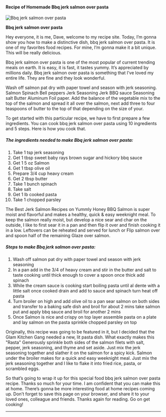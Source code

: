             

#### Recipe of Homemade Bbq jerk salmon over pasta

![Bbq jerk salmon over pasta](https://img-global.cpcdn.com/recipes/5859977942532096/751x532cq70/bbq-jerk-salmon-over-pasta-recipe-main-photo.jpg)

**Bbq jerk salmon over pasta**

Hey everyone, it is me, Dave, welcome to my recipe site. Today, I’m gonna show you how to make a distinctive dish, bbq jerk salmon over pasta. It is one of my favorites food recipes. For mine, I’m gonna make it a bit unique. This will be really delicious.

Bbq jerk salmon over pasta is one of the most popular of current trending meals on earth. It is easy, it is fast, it tastes yummy. It’s appreciated by millions daily. Bbq jerk salmon over pasta is something that I’ve loved my entire life. They are fine and they look wonderful.

Wash off salmon pat dry with paper towel and season with jerk seasoning. Salmon Spinach Bell peppers Jerk Seasoning Jerk BBQ sauce Seasoning salt Butter Aluminum Foil paper. Add the balance of the vegetable mix to the top of the salmon and spread it all over the salmon, next add three to four teaspoons of butter to the top of that depending on the size of your.

To get started with this particular recipe, we have to first prepare a few ingredients. You can cook bbq jerk salmon over pasta using 10 ingredients and 5 steps. Here is how you cook that.

##### The ingredients needed to make Bbq jerk salmon over pasta:

1.  Take 1 tsp jerk seasoning
2.  Get 1 tbsp sweet baby rays brown sugar and hickory bbq sauce
3.  Get 1 5 oz Salmon
4.  Get 1 tbsp olive oil
5.  Prepare 3/4 cup heavy cream
6.  Get 2 tbsp butter
7.  Take 1 bunch spinach
8.  Take salt
9.  Get 1 lb cooked pasta
10.  Take 1 chopped parsley

The Best Jerk Salmon Recipes on Yummly Honey BBQ Salmon is super moist and flavorful and makes a healthy, quick & easy weeknight meal. To keep the salmon really moist, but develop a nice sear and char on the outside, I like to first sear it in a pan and then flip it over and finish cooking it in a low. Leftovers can be reheated and served for lunch or Flip salmon over and spoon half of the remaining Glaze over salmon.

##### Steps to make Bbq jerk salmon over pasta:

1.  Wash off salmon pat dry with paper towel and season with jerk seasoning
2.  In a pan add in the 3/4 of heavy cream and stir in the butter and salt to taste cooking until thick enough to cover a spoon once thick add spinach
3.  While the cream sauce is cooking start boiling pasta until al dente with a little salt once cooked drain and add to sauce and spinach turn heat off pasta
4.  Turn broiler on high and add olive oil to a pan sear salmon on both sides and transfer to a baking safe dish and broil for about 2 mins take salmon put and apply bbq sauce and broil for another 2 mins
5.  Once Salmon is nice and crispy on top layer assemble pasta on a plate and lay salmon on the pasta sprinkle chopped parsley on top

Originally, this recipe was going to be featured in it, but I decided that the Glam Kitchen Gang needed a new, lit pasta dish. What exactly makes this "Rasta" Generously sprinkle both sides of the salmon filets with salt, pepper, jerk seasoning, and thyme and set aside. Just mix the jerk seasoning together and slather it on the salmon for a spicy kick. Salmon under the broiler makes for a quick and easy weeknight meal. Just mix the jerk seasoning together and I like to flake it into fried rice, pasta, or scrambled eggs.

So that’s going to wrap it up for this special food bbq jerk salmon over pasta recipe. Thanks so much for your time. I am confident that you can make this at home. There’s gonna be more interesting food at home recipes coming up. Don’t forget to save this page on your browser, and share it to your loved ones, colleague and friends. Thanks again for reading. Go on get cooking!

* * *